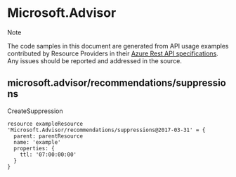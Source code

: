# Microsoft.Advisor
  
> [!NOTE]
> The code samples in this document are generated from API usage examples contributed by Resource Providers in their [Azure Rest API specifications](https://github.com/Azure/azure-rest-api-specs). Any issues should be reported and addressed in the source.


## microsoft.advisor/recommendations/suppressions

CreateSuppression
```bicep
resource exampleResource 'Microsoft.Advisor/recommendations/suppressions@2017-03-31' = {
  parent: parentResource 
  name: 'example'
  properties: {
    ttl: '07:00:00:00'
  }
}
```
